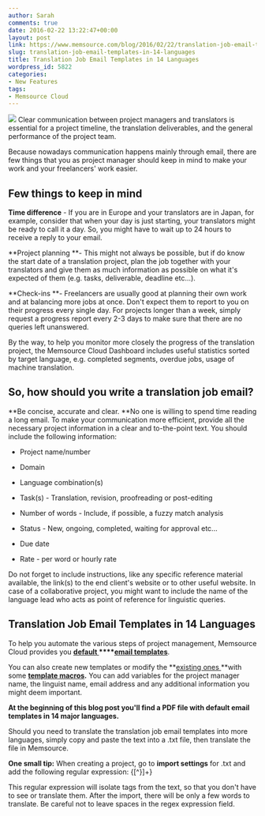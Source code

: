 ```yaml
---
author: Sarah
comments: true
date: 2016-02-22 13:22:47+00:00
layout: post
link: https://www.memsource.com/blog/2016/02/22/translation-job-email-templates-in-14-languages/
slug: translation-job-email-templates-in-14-languages
title: Translation Job Email Templates in 14 Languages
wordpress_id: 5822
categories:
- New Features
tags:
- Memsource Cloud
---
```


[![](/wp-content/uploads/2016/02/Option3.png)](/wp-content/uploads/2016/02/Option3.png)
Clear communication between project managers and translators is essential for a project timeline, the translation deliverables, and the general performance of the project team.

Because nowadays communication happens mainly through email, there are few things that you as project manager should keep in mind to make your work and your freelancers' work easier.

<!-- more -->











## Few things to keep in mind


**Time difference** - If you are in Europe and your translators are in Japan, for example, consider that when your day is just starting, your translators might be ready to call it a day. So, you might have to wait up to 24 hours to receive a reply to your email.

**Project planning **- This might not always be possible, but if do know the start date of a translation project, plan the job together with your translators and give them as much information as possible on what it's expected of them (e.g. tasks, deliverable, deadline etc...).

**Check-ins **- Freelancers are usually good at planning their own work and at balancing more jobs at once. Don't expect them to report to you on their progress every single day. For projects longer than a week, simply request a progress report every 2-3 days to make sure that there are no queries left unanswered.

By the way, to help you monitor more closely the progress of the translation project, the Memsource Cloud Dashboard includes useful statistics sorted by target language, e.g. completed segments, overdue jobs, usage of machine translation.


## So, how should you write a translation job email?


**Be concise, accurate and clear. **No one is willing to spend time reading a long email. To make your communication more efficient, provide all the necessary project information in a clear and to-the-point text. You should include the following information:



	
  * Project name/number

	
  * Domain

	
  * Language combination(s)

	
  * Task(s) - Translation, revision, proofreading or post-editing

	
  * Number of words - Include, if possible, a fuzzy match analysis

	
  * Status - New, ongoing, completed, waiting for approval etc...

	
  * Due date

	
  * Rate - per word or hourly rate


Do not forget to include instructions, like any specific reference material available, the link(s) to the end client's website or to other useful website. In case of a collaborative project, you might want to include the name of the language lead who acts as point of reference for linguistic queries.


## Translation Job Email Templates in 14 Languages


To help you automate the various steps of project management, Memsource Cloud provides you **[default ](http://wiki.memsource.com/wiki/Memsource_Cloud_User_Manual#Email_Templates)****[email templates](http://wiki.memsource.com/wiki/Memsource_Cloud_User_Manual#Email_Templates)**.

You can also create new templates or modify the **[existing ones ](http://wiki.memsource.com/wiki/Job_Assigned_Email_Template)**with some **[template macros](http://wiki.memsource.com/wiki/Template_macros).** You can add variables for the project manager name, the linguist name, email address and any additional information you might deem important.

**At the beginning of this blog post you'll find a PDF file with default email templates in 14 major languages.**

Should you need to translate the translation job email templates into more languages, simply copy and paste the text into a .txt file, then translate the file in Memsource.

**One small tip:** When creating a project, go to **import settings** for .txt and add the following regular expression:
\{[^\}]+\}

This regular expression will isolate tags from the text, so that you don't have to see or translate them. After the import, there will be only a few words to translate. Be careful not to leave spaces in the regex expression field.
